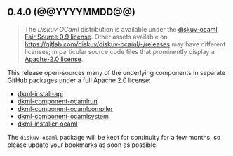 ## 0.4.0 (@@YYYYMMDD@@)

> The *Diskuv OCaml* distribution is available under the
[diskuv-ocaml Fair Source 0.9 license](https://gitlab.com/diskuv/diskuv-ocaml/-/raw/main/LICENSE.txt).
Other assets available on https://gitlab.com/diskuv/diskuv-ocaml/-/releases may have different licenses;
in particular source code files that prominently display a
[Apache-2.0 license](https://www.apache.org/licenses/LICENSE-2.0.txt).

This release open-sources many of the underlying components in
separate GitHub packages under a full Apache 2.0 license:

* [dkml-install-api](https://diskuv.github.io/dkml-install-api/index.html)
* [dkml-component-ocamlrun](http://github.com/diskuv/dkml-component-ocamlcompiler)
* [dkml-component-ocamlcompiler](http://github.com/diskuv/dkml-component-ocamlcompiler)
* [dkml-component-ocamlsystem](http://github.com/diskuv/dkml-component-ocamlsystem)
* [dkml-installer-ocaml](http://github.com/diskuv/dkml-installer-ocaml)

The `diskuv-ocaml` package will be kept for continuity for a few months, so
please update your bookmarks as soon as possible.
